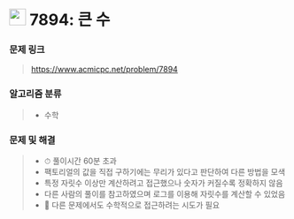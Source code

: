 # <img src="https://d2gd6pc034wcta.cloudfront.net/tier/14.svg" width="30">  7894: 큰 수

### 문제 링크

> https://www.acmicpc.net/problem/7894



### 알고리즘 분류

>- 수학



### 문제 및 해결

>- ⏱ 풀이시간 60분 초과
>- 팩토리얼의 값을 직접 구하기에는 무리가 있다고 판단하여 다른 방법을 모색
>- 특정 자릿수 이상만 계산하려고 접근했으나 숫자가 커질수록 정확하지 않음
>- 다른 사람의 풀이를 참고하였으며 로그를 이용해 자릿수를 계산할 수 있었음
>- 📌 다른 문제에서도 수학적으로 접근하려는 시도가 필요
